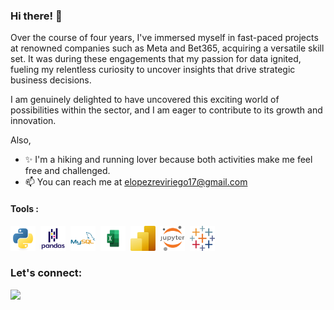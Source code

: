 ### Hi there! 👋

Over the course of four years, I've immersed myself in fast-paced projects at renowned companies such as Meta and Bet365, acquiring a versatile skill set. It was during these engagements that my passion for data ignited, fueling my relentless curiosity to uncover insights that drive strategic business decisions.

I am genuinely delighted to have uncovered this exciting world of possibilities within the sector, and I am eager to contribute to its growth and innovation.


Also,
- ✨ I'm a hiking and running lover because both activities make me feel free and challenged.
- 📫 You can reach me at elopezreviriego17@gmail.com

#### Tools :

<p>
<img src="https://github.com/EmiliaLopez/EmiliaLopez/blob/main/Images/python-original.svg" title="Python" alt="Python" width="40" height="40"/>&nbsp;
<img src="https://github.com/EmiliaLopez/EmiliaLopez/blob/main/Images/pandas-original-wordmark.svg" title="Pandas" alt="Pandas" width="40" height="40"/>&nbsp;
<img src="https://github.com/EmiliaLopez/EmiliaLopez/blob/main/Images/mysql-original-wordmark.svg" title="MySQL"  alt="MySQL" width="40" height="40"/>&nbsp;
<img src="https://github.com/EmiliaLopez/EmiliaLopez/blob/main/Images/Microsoft-Excel-logo-2.png" title="Sheets"  alt="Sheets" width="40" height="40"/>&nbsp;
<img src="https://github.com/EmiliaLopez/EmiliaLopez/blob/main/Images/Power-BI.png" title="Tableau"  alt="Tableau" width="40" height="40"/>&nbsp;
<img src="https://github.com/EmiliaLopez/EmiliaLopez/blob/main/Images/jupyter-original-wordmark.svg" title="Tableau"  alt="Tableau" width="40" height="40"/>&nbsp;
  <img src="https://github.com/EmiliaLopez/EmiliaLopez/blob/main/Images/tableau-software.svg" title="Tableau"  alt="Tableau" width="40" height="40"/>&nbsp;
</p>

### Let's connect:

[<img align="left"  width="22px" src="https://cdn.jsdelivr.net/npm/simple-icons@3.4.0/icons/linkedin.svg" />](https://www.linkedin.com/in/emilia-l%C3%B3pez-reviriego/)
